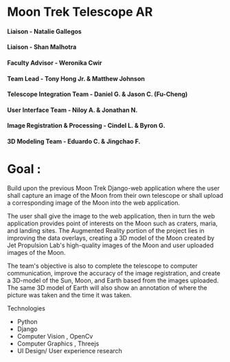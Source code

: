 # Moon Trek Telescope AR


#### Liaison - Natalie Gallegos

#### Liaison - Shan Malhotra

#### Faculty Advisor - Weronika Cwir

#### Team Lead - Tony Hong Jr. & Matthew Johnson

#### Telescope Integration Team - Daniel G. & Jason C. (Fu-Cheng)

#### User Interface Team - Niloy A. & Jonathan N.

#### Image Registration & Processing - Cindel L. & Byron G.

#### 3D Modeling Team - Eduardo C. & Jingchao F.


# Goal : 

Build upon the previous Moon Trek Django-web application where the user shall capture an image of the Moon from their own telescope or shall upload a corresponding image of the Moon into the web application.

The user shall give the image to the web application, then in turn the web application provides point of interests on the Moon such as craters, maria, and landing sites. The Augmented Reality portion of the project lies in improving the data overlays, creating a 3D model of the Moon created by Jet Propulsion Lab's high-quality images of the Moon and user uploaded images of the Moon.

The team's objective is also to complete the telescope to computer communication, improve the accuracy of the image registration, and create a 3D-model of the Sun, Moon, and Earth based from the images uploaded. The same 3D model of Earth will also show an annotation of where the picture was taken and the time it was taken.

Technologies
- Python
- Django 
- Computer Vision , OpenCv
- Computer Graphics , Threejs
- UI Design/ User experience research

